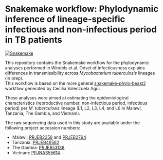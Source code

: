 # Snakemake workflow: Phylodynamic inference of lineage-specific infectious and non-infectious period in TB patients

[![Snakemake](https://img.shields.io/badge/snakemake-≥6.3.0-brightgreen.svg)](https://snakemake.github.io)

This repository contains the Snakemake workflow for the phylodynamic analyses performed in Windels et al. Onset of infectiousness explains differences in transmissibility across *Mycobacterium tuberculosis* lineages (in prep).\
This workflow is based on the more general [snakemake-phylo-beast2](https://github.com/cecivale/snakemake-phylo-beast2) workflow generated by Cecilia Valenzuela Agüí.

These analyses were aimed at estimating the epidemiological characteristics (reproductive number, non-infectious period, infectious period) per *M. tuberculosis* lineage (L1, L2, L3, L4, and L6 in Malawi, Tanzania, The Gambia, and Vietnam).

The raw sequencing data used in this study are available under the following project accession numbers: 
- Malawi: [PRJEB2358](https://www.ebi.ac.uk/ena/browser/view/PRJEB2358) and [PRJEB2794](https://www.ebi.ac.uk/ena/browser/view/PRJEB2794)
- Tanzania: [PRJEB49562](https://www.ebi.ac.uk/ena/browser/view/PRJEB49562)
- The Gambia: [PRJEB53138](https://www.ebi.ac.uk/ena/browser/view/PRJEB53138)
- Vietnam: [PRJNA355614](https://www.ncbi.nlm.nih.gov/bioproject/355614)
